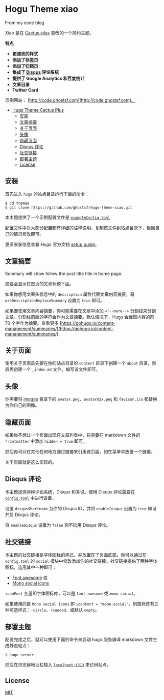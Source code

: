 # Hogu Theme xiao

From my code blog

Xiao 是在 [Cactus-plus](https://github.com/nodejh/hugo-theme-cactus-plus) 更改的一个简约主题。

**特点**

+ **更漂亮的样式**
+ **添加了标签页**
+ **添加了归档页**
+ **集成了 [Disqus](https://disqus.com/) 评论系统**
+ **提供了 Google Analytics 和百度统计**
+ **文章目录**
+ **Twitter Card**

示例网站： [http://code.ghostsf.com](http://code.ghostsf.com)。


- [Hugo Theme Cactus Plus](#hugo-theme-cactus-plus)
	- [安装](#安装)
	- [文章摘要](#文章摘要)
	- [关于页面](#关于页面)
	- [头像](#头像)
	- [隐藏页面](#隐藏页面)
	- [Disqus 评论](#disqus-评论)
	- [社交链接](#社交链接)
	- [部署主题](#部署主题)
	- [License](#license)

<!-- /TOC -->
## 安装

首先进入 `hugo` 的站点目录运行下面的命令：

```
$ cd themes
$ git clone https://github.com/ghostsf/hugo-theme-xiao.git
```

本主题提供了一个示例配置文件是 [`exampleConfig.toml`](https://github.com/ghostsf/hugo-theme-xiao/tree/master/exampleConfig.toml)

配置文件中对大部分配置都有详细的注释说明，复制该文件到站点目录下，根据自己的情况修改即可。

更多安装信息查看 Hugo 官方文档 [setup guide](//gohugo.io/overview/installing/)。

## 文章摘要

Summary will show follow the post title title in home page.

摘要会显示在首页的文章标题下面。

如果你想用文章头信息中的 `description` 属性代替文章内容摘要，将 `useDescriptionReplaceSummary` 设置为 `true` 即可。

如果要使用文章内容摘要，你可能需要在文章中添加 `<!--more-->` 分割线来分割文章。分割线前面的字符会作为文章摘要。默认情况下，Hugo 会截取内容的前 70 个字作为摘要。查看更多 [https://gohugo.io/content-management/summaries/](https://gohugo.io/content-management/summaries/).

## 关于页面

使用关于页面首先要在你的站点目录的 `content` 目录下创建一个 `about` 目录，然后再创建一个 `_index.md` 文件，编写该文件即可。

## 头像

你需要将 [images](https://github.com/ghostsf/hugo-theme-xiao/blob/master/static/images/) 目录下的 `avatar.png`、`avatar@2x.png`  和 `favicon.ico` 都替换为你自己的图像。


## 隐藏页面

如果你不想让一个页面出现在文章列表中，只需要在 markdown 文件的 `frontmatter` 中添加 `hidden = true` 即可。

然后你可以在其他任何地方通过链接来引用该页面，如在菜单中放置一个链接。

关于页面就是这么实现的。


## Disqus 评论

本主题提供两种评论系统，Disqus 和多说。使用 Disqus 评论需要在 [`config.toml`](https://github.com/ghostsf/hugo-theme-xiao/blob/master/exampleSite/config.toml) 中进行设置。

设置 `disqusShortname` 为你的 Disqus ID，并将 `enableDisqus` 设置为 `true` 即可开启 Disqus 评论。

将 `enableDisqus` 设置为 `false` 则不启用 Disqus 评论。


## 社交链接

本主题的社交链接是字体图标的样式，并放置在了页面底部。你可以通过在 `config.toml` 的 `social` 模块中修改添加你的社交链接。社交链接提供了两种字体图标，选用其中一种即可：

- [Font awesome](https://fortawesome.github.io/Font-Awesome/) 或
- [Mono social icons](https://github.com/drinchev/monosocialiconsfont)

`iconFont` 变量即字体图标库，可以是 `font-awesome` 或 `mono-social`。

如果使用的是 `Mono social icons` 即 `iconFont = "mono-social"`，则图标还有三种可选样式：`-circle`、`rounded`、或默认 `empty`。


## 部署主题

配置完成之后，就可以使用下面的命令来启动 hugo 服务编译 markdown 文件生成静态站点：

```
$ hugo server
```

然后在浏览器地址栏输入 [`localhost:1313`](http://localhost:1313) 来访问站点。


## License

[MIT](https://github.com/ghostsf/hugo-theme-xiao/blob/master/LICENSE.md)